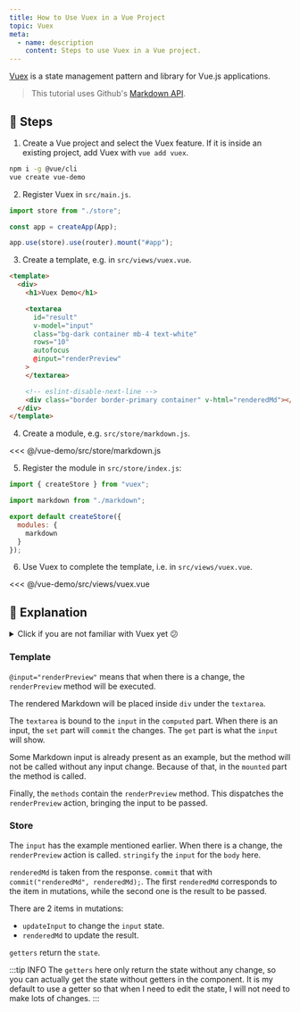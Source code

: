 ```yaml
---
title: How to Use Vuex in a Vue Project
topic: Vuex
meta:
  - name: description
    content: Steps to use Vuex in a Vue project.
---
```


[Vuex](https://github.com/vuejs/vuex) is a state management pattern and library for Vue.js applications.

> This tutorial uses Github's [Markdown API](https://docs.github.com/en/free-pro-team@latest/rest/reference/markdown).

## :footprints: Steps

1. Create a Vue project and select the Vuex feature. If it is inside an existing project, add Vuex with `vue add vuex`.

```bash
npm i -g @vue/cli
vue create vue-demo
```

2. Register Vuex in `src/main.js`.

```js
import store from "./store";

const app = createApp(App);

app.use(store).use(router).mount("#app");
```

3. Create a template, e.g. in `src/views/vuex.vue`.

```html
<template>
  <div>
    <h1>Vuex Demo</h1>

    <textarea
      id="result"
      v-model="input"
      class="bg-dark container mb-4 text-white"
      rows="10"
      autofocus
      @input="renderPreview"
    >
    </textarea>

    <!-- eslint-disable-next-line -->
    <div class="border border-primary container" v-html="renderedMd"></div>
  </div>
</template>
```

4. Create a module, e.g. `src/store/markdown.js`.

<<< @/vue-demo/src/store/markdown.js

5. Register the module in `src/store/index.js`:

```js
import { createStore } from "vuex";

import markdown from "./markdown";

export default createStore({
  modules: {
    markdown
  }
});
```

6. Use Vuex to complete the template, i.e. in `src/views/vuex.vue`.

<<< @/vue-demo/src/views/vuex.vue

## :book: Explanation

<details>
  <summary>Click if you are not familiar with Vuex yet 😕</summary>

In simple words, [Vuex](https://vuex.vuejs.org/) is something we can use to manage state in our Vue project. **Store** is the container. This store consists of 4 parts:

- [state](https://vuex.vuejs.org/guide/state.html)
- [actions](https://vuex.vuejs.org/guide/actions.html)
- [mutations](https://vuex.vuejs.org/guide/mutations.html)
- [getters](https://vuex.vuejs.org/guide/getters.html)

Our Vue component `render` the initial **state**. Then, when we want to change it, perhaps after a button click, the component calls an action with `dispatch`. Vuex **actions** contains the actions we can use.

The called action does something, for example, make an API call. That action results in something we can change the state with. So at the end of the action, we `commit` that result. Vuex **mutations** contains the changes or mutations we can make.

When the change is already committed, the mutations `mutate` the state. Our component can access the state using **getters**. Getters are like the final processor of your state, so your component can get a ready to use state.

The component can also access the state without getters. It is OK to omit the getter if there is no need to process the state.

Finally, the component will re-render. That is it.

</details>

### Template

`@input="renderPreview"` means that when there is a change, the `renderPreview` method will be executed.

The rendered Markdown will be placed inside `div` under the `textarea`.

The `textarea` is bound to the `input` in the `computed` part. When there is an input, the `set` part will `commit` the changes. The `get` part is what the `input` will show.

Some Markdown input is already present as an example, but the method will not be called without any input change. Because of that, in the `mounted` part the method is called.

Finally, the `methods` contain the `renderPreview` method. This dispatches the `renderPreview` action, bringing the input to be passed.

### Store

The `input` has the example mentioned earlier. When there is a change, the `renderPreview` action is called. `stringify` the `input` for the `body` here.

`renderedMd` is taken from the response. `commit` that with `commit("renderedMd", renderedMd);`. The first `renderedMd` corresponds to the item in mutations, while the second one is the result to be passed.

There are 2 items in mutations:

- `updateInput` to change the `input` state.
- `renderedMd` to update the result.

`getters` return the `state`.

:::tip INFO
The `getters` here only return the state without any change, so you can actually get the state without getters in the component. It is my default to use a getter so that when I need to edit the state, I will not need to make lots of changes.
:::
